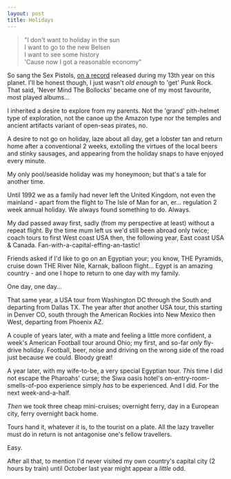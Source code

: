```yaml
---
layout: post
title: Holidays
---
```


> "I don't want to holiday in the sun<br>
> I want to go to the new Belsen<br>
> I want to see some history<br>
> 'Cause now I got a reasonable economy"

So sang the Sex Pistols, [on a record](https://en.m.wikipedia.org/wiki/Holidays_in_the_Sun_(song)) released during my 13th year on this planet.  I'll be honest though, I just wasn't *old enough* to 'get' Punk Rock.  That said, 'Never Mind The Bollocks' became one of my most favourite, most played albums… 

I inherited a desire to explore from my parents.  Not the 'grand' pith-helmet type of exploration, not the canoe up the Amazon type nor the temples and ancient artifacts variant of open-seas pirates, no.

A desire to not go on holiday, laze about all day, get a lobster tan and return home after a conventional 2 weeks, extolling the virtues of the local beers and stinky sausages, and appearing from the holiday snaps to have enjoyed every minute.

My only pool/seaside holiday was my honeymoon; but that's a tale for another time.

Until 1992 we as a family had never left the United Kingdom, not even the mainland - apart from the flight to The Isle of Man for an, er… regulation 2 week annual holiday.  We always found something to do.  Always.

My dad passed away first, sadly (from my perspective at least) without a repeat flight.  By the time mum left us we'd still been abroad only twice; coach tours to first West coast USA then, the following year, East coast USA & Canada.  Fan-with-a-capital-effing-an-tastic!

Friends asked if I'd like to go on an Egyptian your; you know, THE Pyramids, cruise down THE River Nile, Karnak, balloon flight…  Egypt is an amazing country - and one I hope to return to one day with my family.

One day, one day…

That same year, a USA tour from Washington DC through the South and departing from Dallas TX.  The year after *that* another USA tour, this starting in Denver CO, south through the American Rockies into New Mexico then West, departing from Phoenix AZ.

A couple of years later, with a mate and feeling a little more confident, a week's American Football tour around Ohio; my first, and so-far *only* fly-drive holiday.  Football, beer, noise and driving on the wrong side of the road just because we could.  Bloody great!

A year later, with my wife-to-be, a very special Egyptian tour.  *This* time I did not escape the Pharoahs' curse; the Siwa oasis hotel's on-entry-room-smells-of-poo experience simply *has* to be experienced.  And I did.  For the next week-and-a-half.

*Then* we took three cheap mini-cruises; overnight ferry, day in a European city, ferry overnight back home.

Tours hand it, whatever *it* is, to the tourist on a plate.  All the lazy traveller must do in return is not antagonise one's fellow travellers.

Easy.

After all that, to mention I'd never visited my own country's capital city (2 hours by train) until October last year might appear a *little* odd.